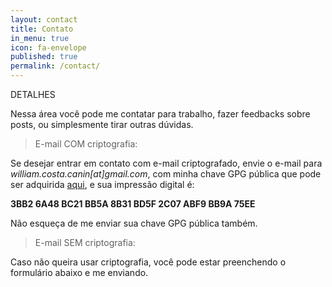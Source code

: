```yaml
---
layout: contact
title: Contato
in_menu: true
icon: fa-envelope
published: true
permalink: /contact/
---
```


DETALHES   

Nessa área você pode me contatar para trabalho, fazer feedbacks sobre posts, ou simplesmente tirar outras dúvidas.

<!-- NOTA: NÃO PASSO meu número de celular para desconhecidos em Internet. Se alguém falar em meu nome, provavelmente deve ser alguém de má intenção se passando por mim. -->


> E-mail COM criptografia:

Se desejar entrar em contato com e-mail criptografado, envie o e-mail para *william.costa.canin[at]gmail.com*,
com minha chave GPG pública que pode ser adquirida [aqui](http://williamcanin.github.io/key/public.asc), e sua impressão digital é:

**3BB2 6A48 BC21 BB5A 8B31  BD5F 2C07 ABF9 BB9A 75EE**

Não esqueça de me enviar sua chave GPG pública também.

> E-mail SEM criptografia:

Caso não queira usar criptografia, você pode estar preenchendo o formulário abaixo e me enviando.
